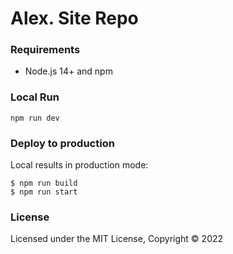# Alex. Site Repo


### Requirements

- Node.js 14+ and npm

### Local Run


```
npm run dev
```

### Deploy to production

Local results in production mode:

```
$ npm run build
$ npm run start
```

### License

Licensed under the MIT License, Copyright © 2022
